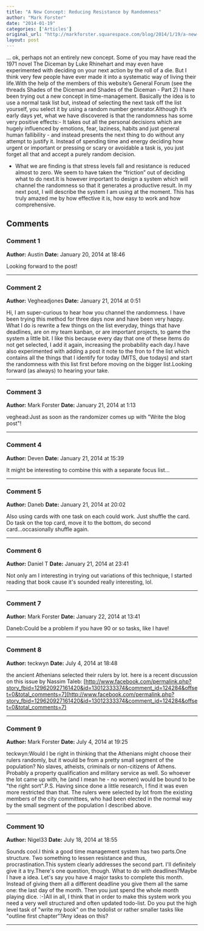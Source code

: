 ```yaml
---
title: "A New Concept: Reducing Resistance by Randomness"
author: "Mark Forster"
date: "2014-01-19"
categories: ['Articles']
original_url: "http://markforster.squarespace.com/blog/2014/1/19/a-new-concept-reducing-resistance-by-randomness.html"
layout: post
---
```


… ok, perhaps not an entirely new concept. Some of you may have read the 1971 novel The Diceman by Luke Rhinehart and may even have experimented with deciding on your next action by the roll of a die. But I think very few people have ever made it into a systematic way of living their life.With the help of the members of this website’s General Forum (see the threads Shades of the Diceman and Shades of the Diceman - Part 2) I have been trying out a new concept in time-management. Basically the idea is to use a normal task list but, instead of selecting the next task off the list yourself, you select it by using a random number generator.Although it’s early days yet, what we have discovered is that the randomness has some very positive effects:- It takes out all the personal decisions which are hugely influenced by emotions, fear, laziness, habits and just general human fallibility - and instead presents the next thing to do without any attempt to justify it. Instead of spending time and energy deciding how urgent or important or pressing or scary or avoidable a task is, you just forget all that and accept a purely random decision.
- What we are finding is that stress levels fall and resistance is reduced almost to zero. We seem to have taken the “friction” out of deciding what to do next.It is however important to design a system which will channel the randomness so that it generates a productive result. In my next post, I will describe the system I am using at the moment. This has truly amazed me by how effective it is, how easy to work and how comprehensive.

## Comments

### Comment 1
**Author:** Austin
**Date:** January 20, 2014 at 18:46

Looking forward to the post!

---

### Comment 2
**Author:** Vegheadjones
**Date:** January 21, 2014 at 0:51

Hi, I am super-curious to hear how you channel the randomness. I have been trying this method for three days now and have been very happy. What I do is rewrite a few things on the list everyday, things that have deadlines, are on my team kanban, or are important projects, to game the system a little bit. I like this because every day that one of these items do not get selected, I add it again, increasing the probability each day.I have also experimented with adding a post it note to the fron to f the list which contains all the things that I identify for today (MITS, due todays) and start the randomness with this list first before moving on the bigger list.Looking forward (as always) to hearing your take.

---

### Comment 3
**Author:** Mark Forster
**Date:** January 21, 2014 at 1:13

veghead:Just as soon as the randomizer comes up with "Write the blog post"!

---

### Comment 4
**Author:** Deven
**Date:** January 21, 2014 at 15:39

It might be interesting to combine this with a separate focus list...

---

### Comment 5
**Author:** Daneb
**Date:** January 21, 2014 at 20:02

Also using cards with one task on each could work. Just shuffle the card. Do task on the top card, move it to the bottom, do second card...occasionally shuffle again.

---

### Comment 6
**Author:** Daniel T
**Date:** January 21, 2014 at 23:41

Not only am I interesting in trying out variations of this technique, I started reading that book cause it's sounded really interesting, lol.

---

### Comment 7
**Author:** Mark Forster
**Date:** January 22, 2014 at 13:41

Daneb:Could be a problem if you have 90 or so tasks, like I have!

---

### Comment 8
**Author:** teckwyn
**Date:** July 4, 2014 at 18:48

the ancient Athenians selected their rulers by lot. here is a recent discussion on this issue by Nassim Taleb: [http://www.facebook.com/permalink.php?story_fbid=129620927161420&id=13012333374&comment_id=124284&offset=0&total_comments=7](http://www.facebook.com/permalink.php?story_fbid=129620927161420&id=13012333374&comment_id=124284&offset=0&total_comments=7)

---

### Comment 9
**Author:** Mark Forster
**Date:** July 4, 2014 at 19:25

teckwyn:Would I be right in thinking that the Athenians might choose their rulers randomly, but it would be from a pretty small segment of the population? No slaves, atheists, criminals or non-citizens of Athens. Probably a property qualification and military service as well. So whoever the lot came up with, he (and I mean he - no women) would be bound to be "the right sort".P.S. Having since done a little research, I find it was even more restricted than that. The rulers were selected by lot from the existing members of the city committees, who had been elected in the normal way by the small segment of the population I described above.

---

### Comment 10
**Author:** Nigel33
**Date:** July 18, 2014 at 18:55

Sounds cool.I think a good time management system has two parts.One structure. Two something to lessen resistance and thus, procrastination.This system clearly addresses the second part. I'll definitely give it a try.There's one question, though. What to do with deadlines?Maybe I have a idea. Let's say you have 4 major tasks to complete this month. Instead of giving them all a different deadline you give them all the same one: the last day of the month. Then you just spend the whole month playing dice. :-)All in all, I think that in order to make this system work you need a very well structured and often updated todo-list. Do you put the high level task of "write my book" on the todolist or rather smaller tasks like "outline first chapter"?Any ideas on this?

---
